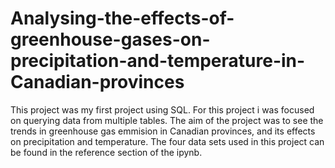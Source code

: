# Analysing-the-effects-of-greenhouse-gases-on-precipitation-and-temperature-in-Canadian-provinces
This project was my first project using SQL. For this project i was focused on querying data from multiple tables.
The aim of the project was to see the trends in greenhouse gas emmision in Canadian provinces, and its effects on precipitation and temperature.
The four data sets used in this project can be found in the reference section of the ipynb.
